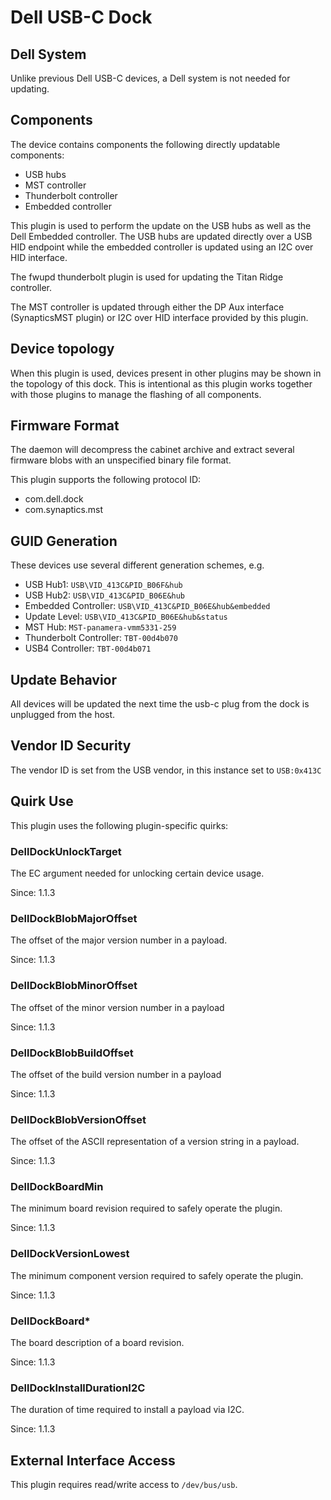 # Dell USB-C Dock

## Dell System

Unlike previous Dell USB-C devices, a Dell system is not needed for updating.

## Components

The device contains components the following directly updatable components:

* USB hubs
* MST controller
* Thunderbolt controller
* Embedded controller

This plugin is used to perform the update on the USB hubs as well as the Dell
Embedded controller.  The USB hubs are updated directly over a USB HID endpoint
while the embedded controller is updated using an I2C over HID interface.

The fwupd thunderbolt plugin is used for updating the Titan Ridge controller.

The MST controller is updated through either the DP Aux interface
(SynapticsMST plugin) or I2C over HID interface provided by this plugin.

## Device topology

When this plugin is used, devices present in other plugins may be shown in
the topology of this dock.  This is intentional as this plugin works together
with those plugins to manage the flashing of all components.

## Firmware Format

The daemon will decompress the cabinet archive and extract several firmware
blobs with an unspecified binary file format.

This plugin supports the following protocol ID:

* com.dell.dock
* com.synaptics.mst

## GUID Generation

These devices use several different generation schemes, e.g.

* USB Hub1: `USB\VID_413C&PID_B06F&hub`
* USB Hub2: `USB\VID_413C&PID_B06E&hub`
* Embedded Controller: `USB\VID_413C&PID_B06E&hub&embedded`
* Update Level: `USB\VID_413C&PID_B06E&hub&status`
* MST Hub: `MST-panamera-vmm5331-259`
* Thunderbolt Controller: `TBT-00d4b070`
* USB4 Controller: `TBT-00d4b071`

## Update Behavior

All devices will be updated the next time the usb-c plug from the dock is unplugged from the host.

## Vendor ID Security

The vendor ID is set from the USB vendor, in this instance set to `USB:0x413C`

## Quirk Use

This plugin uses the following plugin-specific quirks:

### DellDockUnlockTarget

The EC argument needed for unlocking certain device usage.

Since: 1.1.3

### DellDockBlobMajorOffset

The offset of the major version number in a payload.

Since: 1.1.3

### DellDockBlobMinorOffset

The offset of the minor version number in a payload

Since: 1.1.3

### DellDockBlobBuildOffset

The offset of the build version number in a payload

Since: 1.1.3

### DellDockBlobVersionOffset

The offset of the ASCII representation of a version string in a payload.

Since: 1.1.3

### DellDockBoardMin

The minimum board revision required to safely operate the plugin.

Since: 1.1.3

### DellDockVersionLowest

The minimum component version required to safely operate the plugin.

Since: 1.1.3

### DellDockBoard*

The board description of a board revision.

Since: 1.1.3

### DellDockInstallDurationI2C

The duration of time required to install a payload via I2C.

Since: 1.1.3

## External Interface Access

This plugin requires read/write access to `/dev/bus/usb`.
